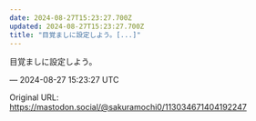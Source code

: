 ```yaml
---
date: 2024-08-27T15:23:27.700Z
updated: 2024-08-27T15:23:27.700Z
title: "目覚ましに設定しよう。[...]"
---
```


<p>目覚ましに設定しよう。</p>

&mdash; 2024-08-27 15:23:27 UTC

Original URL: https://mastodon.social/@sakuramochi0/113034671404192247
